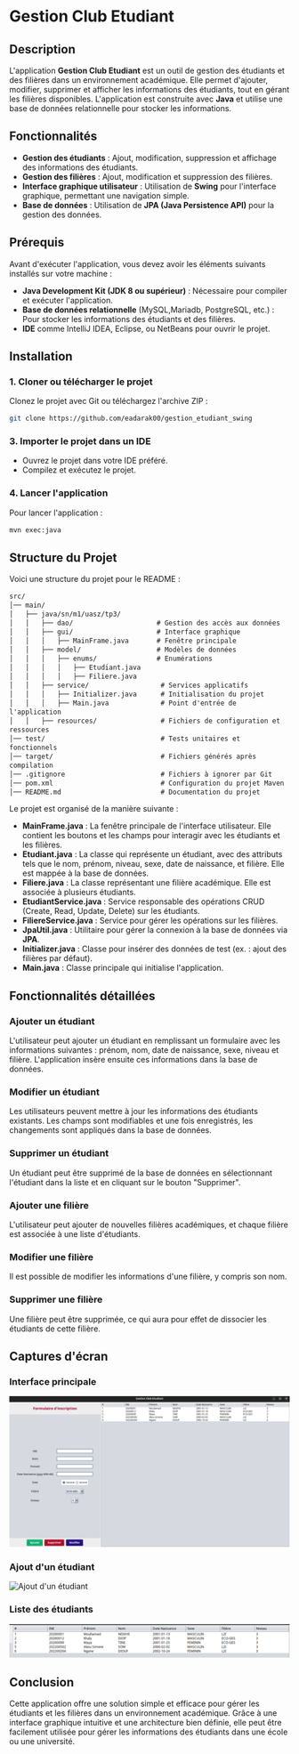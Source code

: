 # Gestion Club Etudiant

## Description

L'application **Gestion Club Etudiant** est un outil de gestion des étudiants et des filières dans un environnement académique. Elle permet d'ajouter, modifier, supprimer et afficher les informations des étudiants, tout en gérant les filières disponibles. L'application est construite avec **Java** et utilise une base de données relationnelle pour stocker les informations.

## Fonctionnalités

- **Gestion des étudiants** : Ajout, modification, suppression et affichage des informations des étudiants.
- **Gestion des filières** : Ajout, modification et suppression des filières.
- **Interface graphique utilisateur** : Utilisation de **Swing** pour l'interface graphique, permettant une navigation simple.
- **Base de données** : Utilisation de **JPA (Java Persistence API)** pour la gestion des données.

## Prérequis

Avant d'exécuter l'application, vous devez avoir les éléments suivants installés sur votre machine :

- **Java Development Kit (JDK 8 ou supérieur)** : Nécessaire pour compiler et exécuter l'application.
- **Base de données relationnelle** (MySQL,Mariadb, PostgreSQL, etc.) : Pour stocker les informations des étudiants et des filières.
- **IDE** comme IntelliJ IDEA, Eclipse, ou NetBeans pour ouvrir le projet.

## Installation

### 1. Cloner ou télécharger le projet

Clonez le projet avec Git ou téléchargez l'archive ZIP :

```bash
git clone https://github.com/eadarak00/gestion_etudiant_swing
```


### 3. Importer le projet dans un IDE

- Ouvrez le projet dans votre IDE préféré.
- Compilez et exécutez le projet.

### 4. Lancer l'application

Pour lancer l'application :

```bash
mvn exec:java
```

## Structure du Projet
Voici une structure du projet pour le README :

```
src/  
│── main/  
│   ├── java/sn/m1/uasz/tp3/  
│   │   ├── dao/                     # Gestion des accès aux données  
│   │   ├── gui/                     # Interface graphique  
│   │   │   ├── MainFrame.java       # Fenêtre principale  
│   │   ├── model/                   # Modèles de données  
│   │   │   ├── enums/               # Enumérations  
│   │   │   │   ├── Etudiant.java  
│   │   │   │   ├── Filiere.java  
│   │   ├── service/                  # Services applicatifs  
│   │   │   ├── Initializer.java      # Initialisation du projet  
│   │   │   ├── Main.java             # Point d'entrée de l'application  
│   │   ├── resources/                # Fichiers de configuration et ressources  
│── test/                             # Tests unitaires et fonctionnels  
│── target/                           # Fichiers générés après compilation  
│── .gitignore                        # Fichiers à ignorer par Git  
│── pom.xml                           # Configuration du projet Maven  
│── README.md                         # Documentation du projet  
```

Le projet est organisé de la manière suivante :

- **MainFrame.java** : La fenêtre principale de l'interface utilisateur. Elle contient les boutons et les champs pour interagir avec les étudiants et les filières.
- **Etudiant.java** : La classe qui représente un étudiant, avec des attributs tels que le nom, prénom, niveau, sexe, date de naissance, et filière. Elle est mappée à la base de données.
- **Filiere.java** : La classe représentant une filière académique. Elle est associée à plusieurs étudiants.
- **EtudiantService.java** : Service responsable des opérations CRUD (Create, Read, Update, Delete) sur les étudiants.
- **FiliereService.java** : Service pour gérer les opérations sur les filières.
- **JpaUtil.java** : Utilitaire pour gérer la connexion à la base de données via **JPA**.
- **Initializer.java** : Classe pour insérer des données de test (ex. : ajout des filières par défaut).
- **Main.java** : Classe principale qui initialise l'application.

## Fonctionnalités détaillées

### Ajouter un étudiant
L'utilisateur peut ajouter un étudiant en remplissant un formulaire avec les informations suivantes : prénom, nom, date de naissance, sexe, niveau et filière. L'application insère ensuite ces informations dans la base de données.

### Modifier un étudiant
Les utilisateurs peuvent mettre à jour les informations des étudiants existants. Les champs sont modifiables et une fois enregistrés, les changements sont appliqués dans la base de données.

### Supprimer un étudiant
Un étudiant peut être supprimé de la base de données en sélectionnant l'étudiant dans la liste et en cliquant sur le bouton "Supprimer".

### Ajouter une filière
L'utilisateur peut ajouter de nouvelles filières académiques, et chaque filière est associée à une liste d'étudiants.

### Modifier une filière
Il est possible de modifier les informations d'une filière, y compris son nom.

### Supprimer une filière
Une filière peut être supprimée, ce qui aura pour effet de dissocier les étudiants de cette filière.

## Captures d'écran

### Interface principale
![Interface principale](./screenshots/main.png)

### Ajout d'un étudiant
![Ajout d'un étudiant](./screenshots/form.png)

### Liste des étudiants
![Liste des étudiants](./screenshots/list.png)

## Conclusion

Cette application offre une solution simple et efficace pour gérer les étudiants et les filières dans un environnement académique. Grâce à une interface graphique intuitive et une architecture bien définie, elle peut être facilement utilisée pour gérer les informations des étudiants dans une école ou une université.

